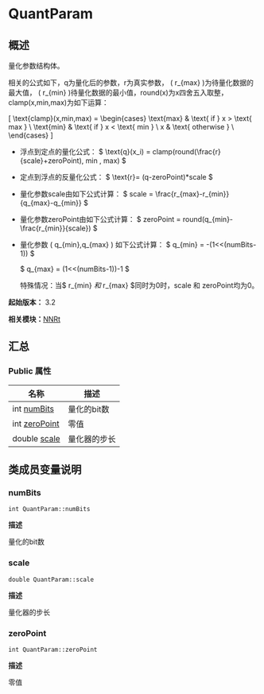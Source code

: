 # QuantParam


## 概述

量化参数结构体。

相关的公式如下，q为量化后的参数，r为真实参数， \( r_{max} \)为待量化数据的最大值， \( r_{min} \)待量化数据的最小值，round(x)为x四舍五入取整，clamp(x,min,max)为如下运算：

\[ \text{clamp}(x,min,max) = \begin{cases} \text{max} &amp; \text{ if } x &gt; \text{ max } \\ \text{min} &amp; \text{ if } x &lt; \text{ min } \\ x &amp; \text{ otherwise } \\ \end{cases} \]

- 浮点到定点的量化公式：
  $ \text{q}(x_i) = clamp(round(\frac{r}{scale}+zeroPoint), min , max) $

- 定点到浮点的反量化公式：
  $ \text{r}= (q-zeroPoint)\*scale $

- 量化参数scale由如下公式计算：
  $ scale = \frac{r_{max}-r_{min}}{q_{max}-q_{min}} $

- 量化参数zeroPoint由如下公式计算：
  $ zeroPoint = round(q_{min}-\frac{r_{min}}{scale}) $

- 量化参数 \( q_{min},q_{max} \) 如下公式计算：
  $ q_{min} = -(1&lt;&lt;(numBits-1)) $

  $ q_{max} = (1&lt;&lt;(numBits-1))-1 $

  特殊情况：当$ r_{min} $和$ r_{max} $同时为0时，scale 和 zeroPoint均为0。

**起始版本：** 3.2

**相关模块：**[NNRt](_n_n_rt_v10.md)


## 汇总


### Public 属性

| 名称 | 描述 | 
| -------- | -------- |
| int [numBits](#numbits) | 量化的bit数 | 
| int [zeroPoint](#zeropoint) | 零值 | 
| double [scale](#scale) | 量化器的步长 | 


## 类成员变量说明


### numBits

```
int QuantParam::numBits
```

**描述**


量化的bit数


### scale

```
double QuantParam::scale
```

**描述**


量化器的步长


### zeroPoint

```
int QuantParam::zeroPoint
```

**描述**


零值
